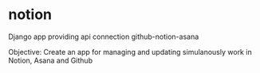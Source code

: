 # notion
Django app providing api connection github-notion-asana

Objective:
Create an app for managing and updating simulanously work in Notion, Asana and Github
